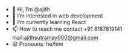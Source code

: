 - 👋 Hi, I’m @ajith
- 👀 I’m interested in web development
- 🌱 I’m currently learning React
- 📫 How to reach me contact:+91 8187819141  mail:ajithsutramay000@gmail.com
- 😄 Pronouns: he/him


<!---
ajithh1/ajithh1 is a ✨ special ✨ repository because its `README.md` (this file) appears on your GitHub profile.
You can click the Preview link to take a look at your changes.
--->
